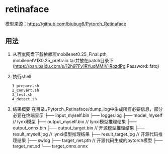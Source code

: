 # retinaface

模型来源：https://github.com/biubug6/Pytorch_Retinaface


## 用法

1. 从百度网盘下载依赖项mobilenet0.25_Final.pth, mobilenetV1X0.25_pretrain.tar并放在patch目录下
(https://pan.baidu.com/s/12h97Fy1RYuqMMIV-RpzdPg  Password: fstq)

2. 执行shell
```shell
   1_prepare.sh
   2_convert.sh
   3_test.sh
   4_detect.sh
```

3. 结果概要
在目录./Pytorch_Retinaface/dump_log中生成所有必要信息，部分必要在终端显示
├── input_myself.bin
├── logger.log
├── model_myself            // lynxi模型
├── output_myself.bin       // lynxi模型推理结果
├── output_onnx.bin
├── output_target.bin       // 开源模型推理结果
├── result_myself.jpg       // lynxi模型推理结果
├── result_target.jpg       // 开源代码推理结果
├── swlog
├── target_net.pth          // 开源代码生成的pytorch模型
├── target_net.sd
└── target_onnx.onnx